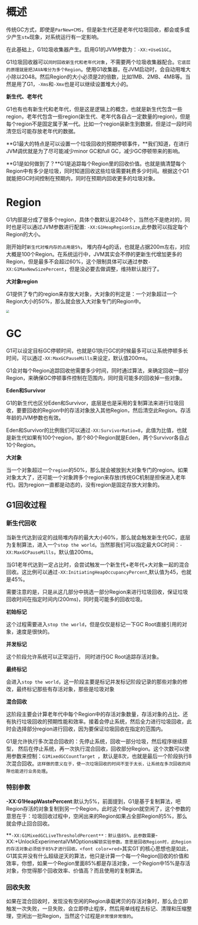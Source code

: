 # 概述

传统GC方式，即使是`ParNew+CMS`，但是新生代还是老年代垃圾回收，都会或多或少产生`stw`现象，对系统运行有一定影响。

在此基础上，G1垃圾收集器产生。启用G1的JVM参数为：`-XX:+UseG1GC`。

G1垃圾回收器可以`同时回收新生代和老年代对象`，不需要两个垃圾收集器配合。`它底层的原理就是把JAVA堆分为多个Region`。使用G1收集器，在JVM启动时，会自动用堆大小除以2048。然后Region的大小必须是2的倍数，比如1MB、2MB、4MB等。当然是用了G1，`-Xms`和`-Xmx`也是可以继续设置堆大小的。 

**新生代、老年代**

G1也有也有新生代和老年代，但是这是逻辑上的概念，也就是新生代包含一些region，老年代包含一些region(新生代、老年代各自占一定数量的region)，但是每个region不是固定属于某一代。比如一个region装新生到数据，但是过一段时间清空后可能存放老年代的数据。

**G1最大的特点是可以设置一个垃圾回收的预期停顿事件，**我们知道，在进行JVM调优就是为了尽可能减少minor GC和full GC，减少GC停顿带来的影响。

**G1是如何做到了？**G1是追踪每个Region里的回收价值。也就是搞清楚每个Region中有多少是垃圾，同时知道回收这些垃圾需要耗费多少时间。根据这个G1就能把GC时间控制在预期内，同时在预期内回收更多的垃圾对象。

# Region

G1内部是分成了很多个region，具体个数默认是2048个，当然也不是绝对的，同时也是可以通过JVM参数进行配置: `-XX:G1HeapRegionSize`,此参数可以指定每个Region的大小。

刚开始时`新生代对堆内存的占用是5%`， 堆内存4g的话，也就是占据200m左右，对应大概是100个Region。在系统运行中，JVM其实会不停的更新生代增加更多的Region，但是最多不会超过60%，这个限制具体可以通过参数`-XX:G1MaxNewSizePercent`，但是没必要去做调整，维持默认就行了。

**大对象region**

G1提供了专门的region来存放大对象，大对象的判定是：一个对象超过一个Region大小的50%，那么就会放入大对象专门的Region中。

<img src="https://s2.ax1x.com/2020/02/16/39SUC6.png" style="zoom:50%;" />



# GC

G1可以设定目标GC停顿时间，也就是G1执行GC的时候最多可以让系统停顿多长时间，可以通过`-XX:MaxGCPauseMills`来设定，默认值200ms。

G1会对每个Region追踪回收他需要多少时间，同时通过算法，来确定回收一部分Region，来确保GC停顿事件控制在范围内，同时竟可能多的回收掉一些对象。

**Eden和Survivor**

G1的新生代也区分Eden和Survivor，底层是也是采用的复制算法来进行垃圾回收，要要回收的Region中的存活对象放入其他Region，然后清空此Region。存活年龄的JVM参数也有效。

Eden和Survivor的比例我们可以通过`-XX:SurvivorRatio=8`，此值为比值，也就是新生代如果有100个region，那个80个Region就是Eden，两个Survivor各自占10个Region。

**大对象**

当一个对象超过一个`region`的50%，那么就会被放到大对象专门的region。如果对象太大了，还可能一个对象跨多个region来存放(传统GC机制是担保进入老年代)。因为region一直都是动态的，没有region是固定存放大对象的。

## G1回收过程

### 新生代回收

当新生代达到设定的战局堆内存的最大大小60%，那么就会触发新生代GC，底层为复制算法，进入一个`stop the world`。当然那我们可以指定最大GC时间：`-XX:MaxGCPauseMills`，默认值200ms。

当G1老年代达到一定占比时，会尝试触发一个新生代+老年代+大对象一起的混合回收。这比例可以通过`-XX:InitiatingHeapOccupancyPercent`,默认值为45，也就是45%。 

需要注意的是，只是从这几部分中挑选一部分Region来进行垃圾回收，保证垃圾回收时间在指定时间内(200ms)，同时竟可能多的回收垃圾。

**初始标记**

这个过程需要进入`stop the world`，但是仅仅是标记一下GC Root直接引用的对象，速度是很快的。

**并发标记**

这个阶段允许系统可以正常运行， 同时进行GC Root追踪存活对象。

**最终标记**

会进入`stop the world`，这一阶段主要是标记并发标记阶段记录的那些对象的修改，最终标记那些有存活对象，那些是垃圾对象

**混合回收**

这阶段主要会计算老年代中每个Region中的存活对象数量，存活对象的占比、还有执行垃圾回收的预期性能和效率。接着会停止系统，然后全力进行垃圾回收，此时会选择部分region进行回收，因为要保证垃圾回收在指定的范围内。

G1是允许执行多次混合回收的：先停止系统，回收一部分垃圾，然后程序继续原型， 然后在停止系统，再一次执行混合回收，回收部分Region。这个次数可以使用参数来控制：`G1MixedGCCountTarget `，默认是8次，也就是最后一个阶段执行8次混合回收。`这样做的意义在于，使一次垃圾回收的时间不至于太长，让系统在多次回收的间隙也能进行业务处理`。

### 特别参数

**-XX:G1HeapWastePercent**:默认为5%，前面提到，G1是基于复制算法，吧Region存活的对象复制到另一个Region，此时这个Region就空闲了，这个参数的意思在于：垃圾回收过程中，空闲出来的Region如果占全部Region的5%，那么就会停止回合回收。

**`-XX:G1MixedGCLiveThresholdPercent**：默认值85%，此参数需要`-XX:+UnlockExperimentalVMOptions`解锁实验参数。意思是回收Region时，此Region的存活对象必须低于85%才进行回收。<font color=red>`其实G1`的核心思想也是如此，G1其实并没有什么超级逆天的算法，他只是计算一个每一个Region回收的价值和效率，你想，如果一个Region里面85%都是存活对象，一个Region中15%是存活对象，你觉得那个回收效率、价值高？而且使用的复制算法。</font>

### 回收失败

如果在混合回收时，发现没有空闲的Region承载拷贝的存活对象时，那么会立即触发一次失败，一旦失败，会立即停止程序，然后用单线程去标记、清理和压缩整理，空闲出一批Region，当然这个过程是`非常慢非常慢的`。

